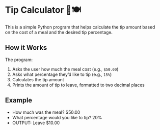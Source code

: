 # Tip Calculator 💸🍽️

This is a simple Python program that helps calculate the tip amount based on the cost of a meal and the desired tip percentage.

## How it Works

The program:

1. Asks the user how much the meal cost (e.g., `$50.00`)
2. Asks what percentage they’d like to tip (e.g., `15%`)
3. Calculates the tip amount
4. Prints the amount of tip to leave, formatted to two decimal places

## Example

- How much was the meal? $50.00
- What percentage would you like to tip? 20%
- OUTPUT: Leave $10.00
